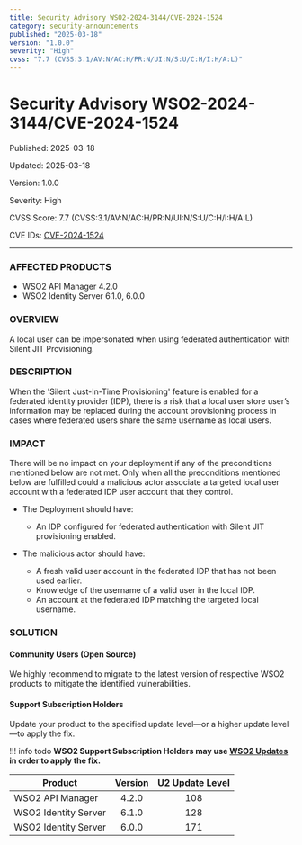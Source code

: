 ```yaml
---
title: Security Advisory WSO2-2024-3144/CVE-2024-1524
category: security-announcements
published: "2025-03-18"
version: "1.0.0"
severity: "High"
cvss: "7.7 (CVSS:3.1/AV:N/AC:H/PR:N/UI:N/S:U/C:H/I:H/A:L)"
---
```


# Security Advisory WSO2-2024-3144/CVE-2024-1524

<p class="doc-info">Published: 2025-03-18</p>
<p class="doc-info">Updated: 2025-03-18</p>
<p class="doc-info">Version: 1.0.0</p>
<p class="doc-info">Severity: High</p>
<p class="doc-info">CVSS Score: 7.7 (CVSS:3.1/AV:N/AC:H/PR:N/UI:N/S:U/C:H/I:H/A:L)</p>
<p class="doc-info">CVE IDs: <a href="https://www.cve.org/CVERecord?id=CVE-2024-1524">CVE-2024-1524</a></p>

---

### AFFECTED PRODUCTS
* WSO2 API Manager 4.2.0
* WSO2 Identity Server 6.1.0, 6.0.0


### OVERVIEW
A local user can be impersonated when using federated authentication with Silent JIT Provisioning.


### DESCRIPTION
When the 'Silent Just-In-Time Provisioning' feature is enabled for a federated identity provider (IDP), there is a risk that a local user store user’s information may be replaced during the account provisioning process in cases where federated users share the same username as local users.


### IMPACT
There will be no impact on your deployment if any of the preconditions mentioned below are not met. Only when all the preconditions mentioned below are fulfilled could a malicious actor associate a targeted local user account with a federated IDP user account that they control.

* The Deployment should have:

    * An IDP configured for federated authentication with Silent JIT provisioning enabled.

* The malicious actor should have: 

    * A fresh valid user account in the federated IDP that has not been used earlier. 
    * Knowledge of the username of a valid user in the local IDP. 
    * An account at the federated IDP matching the targeted local username.


### SOLUTION

#### Community Users (Open Source)
We highly recommend to migrate to the latest version of respective WSO2 products to mitigate the identified vulnerabilities.


#### Support Subscription Holders

Update your product to the specified update level—or a higher update level—to apply the fix.

!!! info todo
    **WSO2 Support Subscription Holders may use [WSO2 Updates](https://wso2.com/updates/) in order to apply the fix.**

| Product              | Version | U2 Update Level |
| -------------------- | :-----: | :-------------: |
| WSO2 API Manager     |  4.2.0  |       108       |
| WSO2 Identity Server |  6.1.0  |       128       |
| WSO2 Identity Server |  6.0.0  |       171       |


